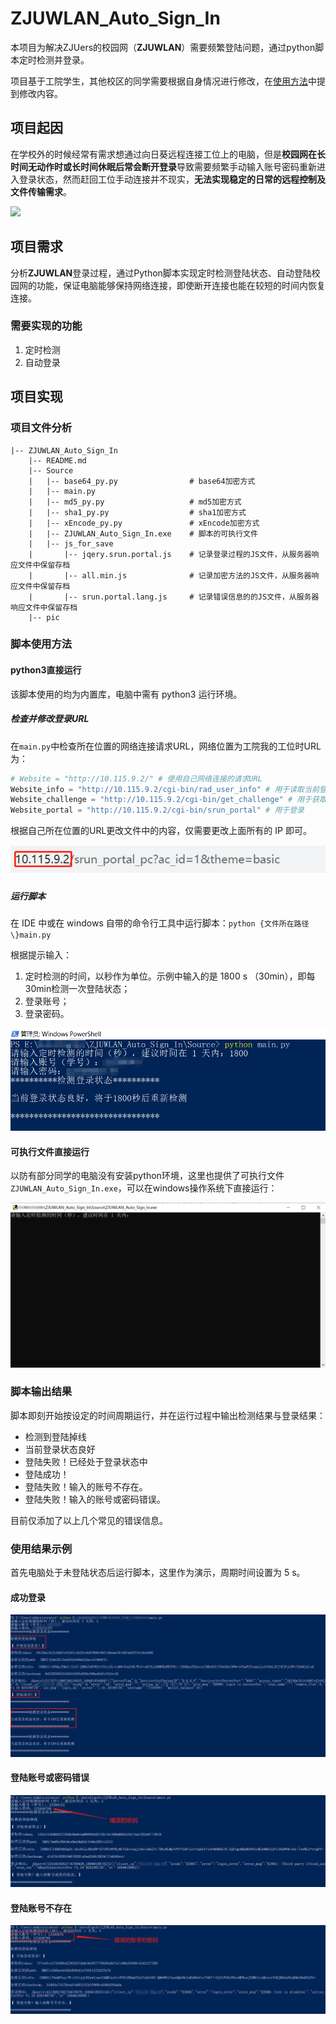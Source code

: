 # ZJUWLAN_Auto_Sign_In
本项目为解决ZJUers的校园网（**ZJUWLAN**）需要频繁登陆问题，通过python脚本定时检测并登录。

项目基于工院学生，其他校区的同学需要根据自身情况进行修改，在[使用方法](#脚本使用方法)中提到修改内容。



## 项目起因

​		在学校外的时候经常有需求想通过向日葵远程连接工位上的电脑，但是**校园网在长时间无动作时或长时间休眠后常会断开登录**导致需要频繁手动输入账号密码重新进入登录状态，然而赶回工位手动连接并不现实，**无法实现稳定的日常的远程控制及文件传输需求**。

![](https://github.com/Franch-Toast/ZJUWLAN_Auto_Sign_In/blob/main/pic/1.png)

## 项目需求

​		分析**ZJUWLAN**登录过程，通过Python脚本实现定时检测登陆状态、自动登陆校园网的功能，保证电脑能够保持网络连接，即使断开连接也能在较短的时间内恢复连接。



### 需要实现的功能

1. 定时检测
2. 自动登录



## 项目实现

### 项目文件分析

```
|-- ZJUWLAN_Auto_Sign_In
    |-- README.md
    |-- Source
    |   |-- base64_py.py				# base64加密方式
    |   |-- main.py      				
    |   |-- md5_py.py					# md5加密方式
    |   |-- sha1_py.py					# sha1加密方式	
    |   |-- xEncode_py.py				# xEncode加密方式
    |   |-- ZJUWLAN_Auto_Sign_In.exe	# 脚本的可执行文件
    |   |-- js_for_save
    |       |-- jqery.srun.portal.js    # 记录登录过程的JS文件，从服务器响应文件中保留存档
    |       |-- all.min.js    			# 记录加密方法的JS文件，从服务器响应文件中保留存档
    |       |-- srun.portal.lang.js     # 记录错误信息的的JS文件，从服务器响应文件中保留存档
    |-- pic
```



### 脚本使用方法

#### python3直接运行

该脚本使用的均为内置库，电脑中需有 python3 运行环境。

##### 检查并修改登录URL

在`main.py`中检查所在位置的网络连接请求URL，网络位置为工院我的工位时URL为：

```python
# Website = "http://10.115.9.2/" # 使用自己网络连接的请求URL
Website_info = "http://10.115.9.2/cgi-bin/rad_user_info" # 用于读取当前登录的信息
Website_challenge = "http://10.115.9.2/cgi-bin/get_challenge" # 用于获取token
Website_portal = "http://10.115.9.2/cgi-bin/srun_portal" # 用于登录
```

根据自己所在位置的URL更改文件中的内容，仅需要更改上面所有的 IP 即可。

![](https://github.com/Franch-Toast/ZJUWLAN_Auto_Sign_In/blob/main/pic/2.png)

##### 运行脚本

在 IDE 中或在 windows 自带的命令行工具中运行脚本：`python {文件所在路径\}main.py`

根据提示输入：

1. 定时检测的时间，以秒作为单位。示例中输入的是 1800 s （30min），即每30min检测一次登陆状态；
2. 登录账号；
3. 登录密码。

![](https://github.com/Franch-Toast/ZJUWLAN_Auto_Sign_In/blob/main/pic/3.png)



#### 可执行文件直接运行

以防有部分同学的电脑没有安装python环境，这里也提供了可执行文件`ZJUWLAN_Auto_Sign_In.exe`，可以在windows操作系统下直接运行：

![](https://github.com/Franch-Toast/ZJUWLAN_Auto_Sign_In/blob/main/pic/7.png)





### 脚本输出结果

脚本即刻开始按设定的时间周期运行，并在运行过程中输出检测结果与登录结果：

- 检测到登陆掉线
- 当前登录状态良好
- 登陆失败！已经处于登录状态中
- 登陆成功！
- 登陆失败！输入的账号不存在。
- 登陆失败！输入的账号或密码错误。

目前仅添加了以上几个常见的错误信息。



### 使用结果示例

首先电脑处于未登陆状态后运行脚本，这里作为演示，周期时间设置为 5 s。

#### 成功登录

![](https://github.com/Franch-Toast/ZJUWLAN_Auto_Sign_In/blob/main/pic/4.png)

#### 登陆账号或密码错误

![](https://github.com/Franch-Toast/ZJUWLAN_Auto_Sign_In/blob/main/pic/5.png)

#### 登陆账号不存在

![](https://github.com/Franch-Toast/ZJUWLAN_Auto_Sign_In/blob/main/pic/6.png)




